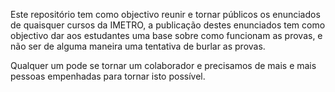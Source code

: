Este repositório tem como objectivo reunir e tornar públicos os enunciados de quaisquer cursos da IMETRO, a publicação destes enunciados tem como objectivo dar aos estudantes uma base 
sobre como funcionam as provas, e não ser de alguma maneira uma tentativa de burlar as provas.

Qualquer um pode se tornar um colaborador e precisamos de mais e mais pessoas empenhadas para tornar isto possível.
